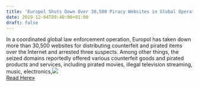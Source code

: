 ```yaml
---
title: 'Europol Shuts Down Over 30,500 Piracy Websites in Global Operation'
date: 2019-12-04T09:40:00+01:00
draft: false
---
```


In a coordinated global law enforcement operation, Europol has taken down more than 30,500 websites for distributing counterfeit and pirated items over the Internet and arrested three suspects. Among other things, the seized domains reportedly offered various counterfeit goods and pirated products and services, including pirated movies, illegal television streaming, music, electronics,![](http://feeds.feedburner.com/~r/TheHackersNews/~4/IomfFTzz5PY)  
[Read Here»](https://thehackernews.com/2019/12/counterfeit-piracy-websites.html)